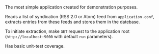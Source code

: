 The most simple application created for demonstration purposes.

Reads a list of syndication (RSS 2.0 or Atom) feed from `application.conf`, extracts entries from these feeds and stores them in the datebase.

To initiate extraction, make `GET` request to the application root (`http://localhost:9000` with default `run` parameters).

Has basic unit-test coverage.
